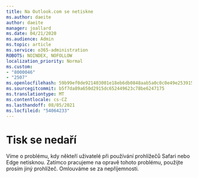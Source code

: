 ```yaml
---
title: Na Outlook.com se netiskne
ms.author: daeite
author: daeite
manager: joallard
ms.date: 04/21/2020
ms.audience: Admin
ms.topic: article
ms.service: o365-administration
ROBOTS: NOINDEX, NOFOLLOW
localization_priority: Normal
ms.custom:
- "8000046"
- "2507"
ms.openlocfilehash: 59b99ef0de921403001e18eb6db0848aab5a0c0c0e49e253915e0bee806dc24b
ms.sourcegitcommit: b5f7da89a650d2915dc652449623c78be6247175
ms.translationtype: MT
ms.contentlocale: cs-CZ
ms.lasthandoff: 08/05/2021
ms.locfileid: "54064233"
---
```

# <a name="unable-to-print"></a>Tisk se nedaří

Víme o problému, kdy někteří uživatelé při používání prohlížečů Safari nebo Edge netisknou. Zatímco pracujeme na opravě tohoto problému, použijte prosím jiný prohlížeč. Omlouváme se za nepříjemnosti.